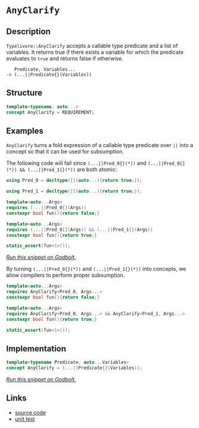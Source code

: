<!-- Copyright 2024 Feng Mofan
SPDX-License-Identifier: Apache-2.0 -->

# `AnyClarify`

## Description

`Typelivore::AnyClarify` accepts a callable type predicate and a list of variables.
It returns true if there exists a variable for which the predicate evaluates to `true` and returns false if otherwise.

<pre><code>   Predicate, Variables...
-> (...||Predicate{}(Variables))</code></pre>

## Structure

```C++
template<typename, auto...>
concept AnyClarify = REQUIREMENT;
```

## Examples

`AnyClarify` turns a fold expression of a callable type predicate over `||` into a concept so that it can be used for subsumption.

The following code will fail since `(...||Pred_0{}(*))` and `(...||Pred_0{}(*)) && (...||Pred_1{}(*))` are both atomic:

```C++
using Pred_0 = decltype([](auto...){return true;});

using Pred_1 = decltype([](auto...){return true;});

template<auto...Args>
requires (...||Pred_0{}(Args))
constexpr bool fun(){return false;}

template<auto...Args>
requires (...||Pred_0{}(Args)) && (...||Pred_1{}(Args))
constexpr bool fun(){return true;}

static_assert(fun<1>());
```

[*Run this snippet on Godbolt.*](https://godbolt.org/#z:OYLghAFBqd5QCxAYwPYBMCmBRdBLAF1QCcAaPECAMzwBtMA7AQwFtMQByARg9KtQYEAysib0QXACx8BBAKoBnTAAUAHpwAMvAFYTStJg1DIApACYAQuYukl9ZATwDKjdAGFUtAK4sGIMwCspK4AMngMmAByPgBGmMQSAMykAA6oCoRODB7evv5BaRmOAmER0SxxCVzJdpgOWUIETMQEOT5%2BgbaY9sUMjc0EpVGx8Um2TS1teZ0KE4PhwxWj1QCUtqhexMjsHF4ZRgDUysSY6AD6GgcmiQAiB1jItAQAnimYECYBVgE3EExeRAAdMCViYAOwWE4ETYMA4EYheTDXKxgm6gxJWDQAQRM2L24WARxO5y4V1u9zqT1e70%2B31%2B/yBIPBkMw0OIsPhiOR4LR3OxuKxBEwLBSBiF1zcDNQwMBWOIwAU12wApOAEcvHgTgoDhAZeC3PrjqcLsyeRA5QqVqDsWgGLNMKoUsQDjFUJ4DlQvAwIKCIVCYR6xEpuaiBQKhSKxUjEpKAdLgRbFYlldi1RqtTq9WCDdmjecNKbUeb5QorVczAA2cwVzPA/WG4lnLiF36Jq0C232x3O13uz3e30stkchHRlE3MPY2ZMRzIM5MBRKFrUL0S5vJn3oiwcNa0TgBXh%2BDhaUioTgGyzWA4KDZbTDlxI8UgETQ7tYAaxAAQrgIAHBWpACMEK0kABORJgLMZI9w4SReBYCQNA0UgjxPM8OF4BQQGQl9jx3Ug4FgGBEBADYCBSAFyEoNARToeJIlYHZVH/ABaECDmAZBkAOKRATMXhTkIEg8HQPR%2BEEEQxHYKQZEERQVHUPDSF0LhSAAd2IJgUk4Hhd33Q9X1PTgAHkAQoggDlQKgDmYis2MkDiuJ4yQ%2BJ1DxaPoZ1zEfFZeFwrQ1ggJAaJSOiyAoCAQrCkBgCkMw%2BDoIViCwiAYkMmJwmaZ4dN4DLmGIZ5jJibQ6lwp8aLYQRjIYWhsqUrAYi8YBJVoWgsO4XgsBYQxgHEerNVKvAADdMHak8HTqAEdifcIhRgk9aDwGJNIKjwsEM%2BE8AQjrSBG4hXSUG5hR6xajFfNYqAMBUADU8EwNTjLeI8n3E4RRHEGTXvktRDJU/QepQaxrH0JasMgNZUBSXp2pY2Z0GuG5TEvSwzDQvbiBE0b4DWWp6mcCBXCmPxVNCBZykqPRCkyAQicp9JqYYIZyeWLoegaOZadU3Hen6FomZGKpxgGTmhb5smBYkHHb22SX9H0lDDPQmzWPYzjuN4swdVwISvKgrhfOfc61gQTAmCwBIfVIT9JESQFwLBSQNEkMxJArJDv1AuXYPgkBH0BACK1/UDfy4CsAkkLgAnAisFaU9DMOww28MC4igtIszKIiqLPIYthOGaFghrBFimAOR4ep40DAS4QFxvwIgMdE1TXskj7pC%2BpQfqU3R4o0rScr0jgD1jtCTIziyrIOAui5LsuDEOLgq5ry4IHc0LPIfMwDf8/C0%2Bz%2BIqMi1APNGafi/LoxF64ZCaCeeIUrSpS8qynLSGfgqipKhxX4qxgCGq2qhkGpNRam1V%2BXUTo7BPPgE49QRpjQEqoSaQpX6zW6IZRay0sprSgX5DG20nx7QOpgI63UjCnVAMnPgV0FC3Xuo9Rgr8W7vWku3WQ31FInh7v9M6SMrCWBBjEMGltIbQ04LDAg8Nbh8OsKjXgqB0aY2ETjbog18aE08O0PQpMygS1UlTXoIsDFZH5ksQW3N2bC00XkLmqi8Z9DmKYimXMObWOJqLeYuizGyxvJsGW%2BsvbD1QvIzgU9iCF2LqXC%2BhJF7V1rlreuJAHz6z8kbUgJszajEtjBOCpAEKJCrk7MEUcwRgkSM7V2EcR4hIwrYROO8U7wDTmRcyh997EFzjsAu7EWAKCGtxIasSoyzAEokxuYlZCt1YbJeQndOE6F9upTS2kOqDyCYrMe5EASWWst0hyvT%2BkHEGVXYZFlV7H3XvEB8iRt7nQIsFC5YU2mPM8iAfpKQUhnGOWcU585wkgQSnfZKlBH4nnfnVJ84LP6lR/sfSq/8ap1WgZgRqzUxBgJ2hA8huDSAwMGvAwyE1kBTVQYIdBSlMErWeDgja%2BDX5EPSCQ465CCR3MukwG6d0HpPSYZMlhEg2FyTmb9RZ89jBAwEZg5Rp4oZZHagAejhoDZGFg5GnkUVgaVFj1EMHcG47RuqnEs2MTTfV%2Bj6a9CNeYuxPNXG5HcdqhxAwrV6GnJMM1HiXUBN8XeWWMF1lx1CXsg4ByBlDJnKNM52sG7JNucnY2ptzaUEHrkhCZgq6JESAEAITtr4aEzcBX81SjK1KwjhNJ1tbbVF/OHKCOaKxQWAl7RIBlA21IaYPfixb45JwCmsPaGRnCSCAA%3D%3D)

By turning `(...||Pred_0{}(*))` and `(...||Pred_1{}(*))` into concepts, we allow compilers to perform proper subsumption.

```C++
template<auto...Args>
requires AnyClarify<Pred_0, Args...>
constexpr bool fun(){return false;}

template<auto...Args>
requires AnyClarify<Pred_0, Args...> && AnyClarify<Pred_1, Args...>
constexpr bool fun(){return true;}

static_assert(fun<1>());
```

## Implementation

```C++
template<typename Predicate, auto...Variables>
concept AnyClarify = (...||Predicate{}(Variables));
```

[*Run this snippet on Godbolt.*](https://godbolt.org/#z:OYLghAFBqd5QCxAYwPYBMCmBRdBLAF1QCcAaPECAMzwBtMA7AQwFtMQByARg9KtQYEAysib0QXACx8BBAKoBnTAAUAHpwAMvAFYTStJg1DIApACYAQuYukl9ZATwDKjdAGFUtAK4sGIAKxmpK4AMngMmAByPgBGmMQgQQAOqAqETgwe3r4ByanpAmER0SxxCUF2mA4ZQgRMxARZPn6Btpj2jgK19QRFUbHxibZ1DU05rQojveH9pYNmAJS2qF7EyOwcBJgsSQZbJgDMbgQAnkmMrJgA1MrEmPiiW6RXTF5EAHSfAGr1eEwx9AUh2wJg0AEE0Ax1kkCFcwQwTm4DMQ8FQTldDgARK4QT7vEwAdjchLct3ueEemEJVgJmIgPxR/0BCwWhys4NBYIA9AAqPn8gWCrmc3n8q4AFUwkwUVwFwvBosFSr58rBnK8aSMNzu6AA%2BhoMQdsVhkLRTucICZ/FZ/HTXh9PqyCRY7gRVgwrgRiF4qQcaZjWX7OerNcBtfddVxDcaqmazphLdarXa3qg8U6XZg3cQPV6fWzCQGCxzwVsdntfW57WnPmDiMAgQcQeC7gBHLx4O4y%2BGI5Gok6HUk6/XPOsNvHAzmQyaYVRJYhXGKoTxXKheBgQDOu92rsRKAu04Ol7a7Jj7I7VvFjxvNuuYdudqVwhFI35owdkvUaUf1hQTpsYmYABs5hAc%2BvZvgORyfpGP7jp8k7gtOWxzguS4rmuG5blmO55r6/pHmCkxnhSupMAoSgNNQ66DlwwKboGFgcEstCcP4vB%2BBwWikKgnDEpY1hXAoKxrNc5gHDwpAEJozFLAA1gEkjvBokhcASBwaP4GjAUBZgABx6fonCSLwLASBo36cdxvEcLwCggN%2B0lccxpBwLAMCICAKwEEkbzkJQaA7HQ8SRJcnCqHpQEALRAZIVzAMgyBXFI7xmLw5JECi6B6PwggiGI7BSDIgiKCo6jOaQuhcKQADuxBMEknA8CxbEcTJPGcAA8m8vmwqgVBXBF0WxfFiXJUpZg4h4QX0Au4lcAsvBOVoSwQEggVJMFZAUBAG1bSAwBSEENBmvE9kQDE7UxOE9QnE1vDXcwxAnJ1MTaFUTmSYFbCCJ1DC0HdFVYDEXjAFWtC0PZ3C8FgLCGMA4hA4%2B1QAG5Su1s5VG8GySeEWysRVtB4DE9XPR4WDtV6eBmdDpBo8QS5KJi2zw0TRgyUsVAGA2Xx4JgNWdecnGSblwiiOIRWi6VajtVV%2Bjwyg1jWPoxP2ZASyoDCGRQ1FkzoFipgCZYZjWfTWXo%2BrbQdBkLgMO4njNHooQzCUZR6CkaSdJkDs5NVHsFAwfSu4M1WVNUXRTGMfih%2B0H01FMQcDAkoeRz70fDD0idzMnSzCas6wSC1HDsaQVm8DZg2RTFcUJUlKWTRAuCECQgESYtUkc0sCCYEwWAJJupAKZIBzvAAnAcBKSCpZiSEBFn%2BEBo9GRwJmkGZEnvEBXBAXpo96dv/iqf449AaX7U2XZDkd85q0eWtXk9X5O17bNoVsJw9QsCjBJRUwVymvDZKo93hcGUulfAmU8DZWqqLfKEtpBSyUDLCquggh1QavdIuJcy4dQ4N1Hybwrj9ReMQL%2BP8/4AK1FwYBoCDQQGmptWardFhLQ5q5daqAZrxH8rtThjDBif2/lFShh1R5cG/CdLYxBzqXQqo9W691SDyOeq9d6DhFHfUYAQP6AN2rA1BuDSGijYasw2NxfAdxUbowqpjZA2NFF43aO1ImJNbrkzMUtFENNJL00ZpgZmcMjBs1ADfPg3MFC835oLRgijYHi0Kgg2Q0tyrcVQfLdmhsrCWBVjENWA9NZex1nrA2Stjam3iObPJudY7hz8BAVwUcnZ2yzm7P2%2BQvaNLaZ7DILSQ5WzjhHHonT%2Bm1O6A0XpycM6jDTnoYi4yXZJ0LssfOhUsFtQqhXQR5D/4GCoTQ5SOIm6ZVbgtVhN8u49z7pQIuq917AJUgSY%2BBJ1KSBnrFaqOCL62CvstFyblPLeV6jwl%2BIUwocE/iNFgCgUZJRRtQ94FZJjgObllHKsg4EJOKvIJBKSdAgAOLVeqjVoZrLPhsrqj8%2BoDQhXFKFMKrhwuAYi2E9C%2BFbVbgcduvzVocK4dtAKbLZogBhUkJIupGW6mZWRUhsU%2BB0CkTIq6N1nqKOUS9N6H0NGcJ%2Bto/6gNzGYBBmDMQRjaYmKCR40gFi45oyhtxWx9jaaOIJtxFxpNEQYEtVTbxvBfGpH8SzIJ4QQkrTCUwHmfMBZC1iei%2BJEhEklRxbLfF6TjClJsC4qpPEtYCChlyPWisjYWBNuXM2UCLYDzDl7W29tsjp2dsURZXSA7DP9l7CZsyalezGY0GZMdraDPmY27OszU51tHZnBZI6FrLNEksgm2Dz6cBISwSF0LYXwuZYciBLd5pcs7qQbuvdBgDwJrcxIwCDgHH8FpVSFkr0Eh3mS6ynBL6OQPUPfwY9/B6WAqPSQo91ITy4ASgmBx1kvtstfFaRc0rPvLq%2B6Dsk6ZnRtpIIAA)

## Links

- [source code](../../../../conceptrodon/typelivore/concepts/any_clarify.hpp)
- [unit test](../../../../tests/unit/concepts/typelivore/any_clarify.test.hpp)
